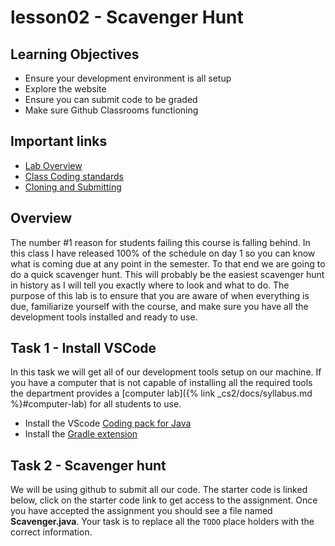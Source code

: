 # lesson02 - Scavenger Hunt


## Learning Objectives

- Ensure your development environment is all setup
- Explore the website
- Ensure you can submit code to be graded
- Make sure Github Classrooms functioning

## Important links

- [Lab Overview]()
- [Class Coding standards](https://shanep-cs2.github.io/docs/coding-standards.html)
- [Cloning and Submitting](https://shanep-cs2.github.io/docs/github.html)

## Overview

The number #1 reason for students failing this course is falling behind. In this class I have
released 100% of the schedule on day 1 so you can know what is coming due at any point in the
semester.  To that end we are going to do a quick scavenger hunt. This will probably be the easiest
scavenger hunt in history as I will tell you exactly where to look and what to do. The purpose of
this lab is to ensure that you are aware of when everything is due, familiarize yourself with the
course, and make sure you have all the development tools installed and ready to use.

## Task 1 - Install VSCode

In this task we will get all of our development tools setup on our machine. If you have a computer
that is not capable of installing all the required tools the department provides a [computer lab]({%
link _cs2/docs/syllabus.md %}#computer-lab) for all students to use.

- Install the VScode [Coding pack for Java](https://code.visualstudio.com/learn/educators/installers)
- Install the [Gradle extension](https://marketplace.visualstudio.com/items?itemName=vscjava.vscode-gradle)

## Task 2 - Scavenger hunt

We will be using github to submit all our code. The starter code is linked below, click on the
starter code link to get access to the assignment. Once you have accepted the assignment you should
see a file named **Scavenger.java**. Your task is to replace all the `TODO` place holders with the
correct information.
